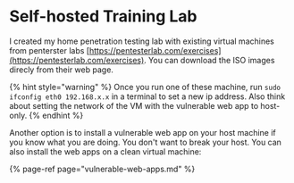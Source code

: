 # Self-hosted Training Lab

I created my home penetration testing lab with existing virtual machines from penterster labs [https://pentesterlab.com/exercises](https://pentesterlab.com/exercises). You can download the ISO images direcly from their web page.

{% hint style="warning" %}
Once you run one of these machine, run `sudo ifconfig eth0 192.168.x.x` in a terminal to set a new ip address. Also think about setting the network of the VM with the vulnerable web app to host-only.
{% endhint %}

Another option is to install a vulnerable web app on your host machine if you know what you are doing. You don't want to break your host.  You can also install the web apps on a clean virtual machine:

{% page-ref page="vulnerable-web-apps.md" %}



